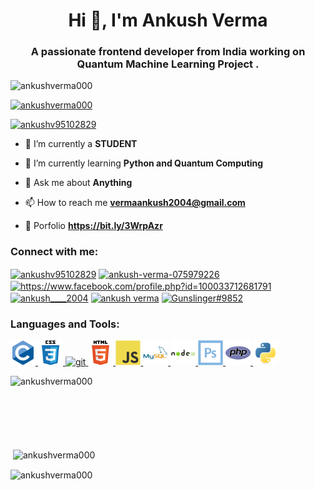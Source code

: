 
<h1 align="center">Hi 👋, I'm Ankush Verma</h1>
<h3 align="center">A passionate frontend developer from India working on Quantum Machine Learning Project .</h3>

<p align="left"> <img src="https://komarev.com/ghpvc/?username=ankushverma000&label=Profile%20views&color=0e75b6&style=flat" alt="ankushverma000" /> </p>

<p align="left"> <a href="https://github.com/ryo-ma/github-profile-trophy"><img src="https://github-profile-trophy.vercel.app/?username=ankushverma000" alt="ankushverma000" /></a> </p>

<p align="left"> <a href="https://twitter.com/ankushv95102829" target="blank"><img src="https://img.shields.io/twitter/follow/ankushv95102829?logo=twitter&style=for-the-badge" alt="ankushv95102829" /></a> </p>

- 🔭 I’m currently a **STUDENT**

- 🌱 I’m currently learning **Python and Quantum Computing**

- 💬 Ask me about **Anything**

- 📫 How to reach me **vermaankush2004@gmail.com**

- 💬 Porfolio **https://bit.ly/3WrpAzr**


<h3 align="left">Connect with me:</h3>
<p align="left">
<a href="https://twitter.com/ankushv95102829" target="blank"><img align="center" src="https://raw.githubusercontent.com/rahuldkjain/github-profile-readme-generator/master/src/images/icons/Social/twitter.svg" alt="ankushv95102829" height="30" width="40" /></a>
<a href="https://linkedin.com/in/ankush-verma-075979226" target="blank"><img align="center" src="https://raw.githubusercontent.com/rahuldkjain/github-profile-readme-generator/master/src/images/icons/Social/linked-in-alt.svg" alt="ankush-verma-075979226" height="30" width="40" /></a>
<a href="https://fb.com/https://www.facebook.com/profile.php?id=100033712681791" target="blank"><img align="center" src="https://raw.githubusercontent.com/rahuldkjain/github-profile-readme-generator/master/src/images/icons/Social/facebook.svg" alt="https://www.facebook.com/profile.php?id=100033712681791" height="30" width="40" /></a>
<a href="https://instagram.com/ankush____2004" target="blank"><img align="center" src="https://raw.githubusercontent.com/rahuldkjain/github-profile-readme-generator/master/src/images/icons/Social/instagram.svg" alt="ankush____2004" height="30" width="40" /></a>
<a href="https://www.youtube.com/c/https://www.youtube.com/channel/UChPAJ7Ej0E7L_BIBrPj0YcQ/featured" target="blank"><img align="center" src="https://raw.githubusercontent.com/rahuldkjain/github-profile-readme-generator/master/src/images/icons/Social/youtube.svg" alt="ankush verma" height="30" width="40" /></a>
<a href="https://discord.gg/Gunslinger#9852" target="blank"><img align="center" src="https://raw.githubusercontent.com/rahuldkjain/github-profile-readme-generator/master/src/images/icons/Social/discord.svg" alt="Gunslinger#9852" height="30" width="40" /></a>
</p>

<h3 align="left">Languages and Tools:</h3>
<p align="left"> <a href="https://www.cprogramming.com/" target="_blank" rel="noreferrer"> <img src="https://raw.githubusercontent.com/devicons/devicon/master/icons/c/c-original.svg" alt="c" width="40" height="40"/> </a> <a href="https://www.w3schools.com/css/" target="_blank" rel="noreferrer"> <img src="https://raw.githubusercontent.com/devicons/devicon/master/icons/css3/css3-original-wordmark.svg" alt="css3" width="40" height="40"/> </a> <a href="https://git-scm.com/" target="_blank" rel="noreferrer"> <img src="https://www.vectorlogo.zone/logos/git-scm/git-scm-icon.svg" alt="git" width="40" height="40"/> </a> <a href="https://www.w3.org/html/" target="_blank" rel="noreferrer"> <img src="https://raw.githubusercontent.com/devicons/devicon/master/icons/html5/html5-original-wordmark.svg" alt="html5" width="40" height="40"/> </a> <a href="https://developer.mozilla.org/en-US/docs/Web/JavaScript" target="_blank" rel="noreferrer"> <img src="https://raw.githubusercontent.com/devicons/devicon/master/icons/javascript/javascript-original.svg" alt="javascript" width="40" height="40"/> </a> <a href="https://www.mysql.com/" target="_blank" rel="noreferrer"> <img src="https://raw.githubusercontent.com/devicons/devicon/master/icons/mysql/mysql-original-wordmark.svg" alt="mysql" width="40" height="40"/> </a> <a href="https://nodejs.org" target="_blank" rel="noreferrer"> <img src="https://raw.githubusercontent.com/devicons/devicon/master/icons/nodejs/nodejs-original-wordmark.svg" alt="nodejs" width="40" height="40"/> </a> <a href="https://www.photoshop.com/en" target="_blank" rel="noreferrer"> <img src="https://raw.githubusercontent.com/devicons/devicon/master/icons/photoshop/photoshop-line.svg" alt="photoshop" width="40" height="40"/> </a> <a href="https://www.php.net" target="_blank" rel="noreferrer"> <img src="https://raw.githubusercontent.com/devicons/devicon/master/icons/php/php-original.svg" alt="php" width="40" height="40"/> </a> <a href="https://www.python.org" target="_blank" rel="noreferrer"> <img src="https://raw.githubusercontent.com/devicons/devicon/master/icons/python/python-original.svg" alt="python" width="40" height="40"/> </a> </p>




<p><img align="left" src="https://github-readme-stats.vercel.app/api/top-langs?username=ankushverma000&show_icons=true&locale=en&layout=compact" alt="ankushverma000" /></p><br><br><br><br><br><br>

<p>&nbsp;<img align="center" src="https://github-readme-stats.vercel.app/api?username=ankushverma000&show_icons=true&locale=en" alt="ankushverma000" /></p>

<p><img align="center" src="https://github-readme-streak-stats.herokuapp.com/?user=ankushverma000&" alt="ankushverma000" /></p>
 

